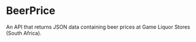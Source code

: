 # BeerPrice
An API that returns JSON data containing beer prices at Game Liquor Stores (South Africa).
